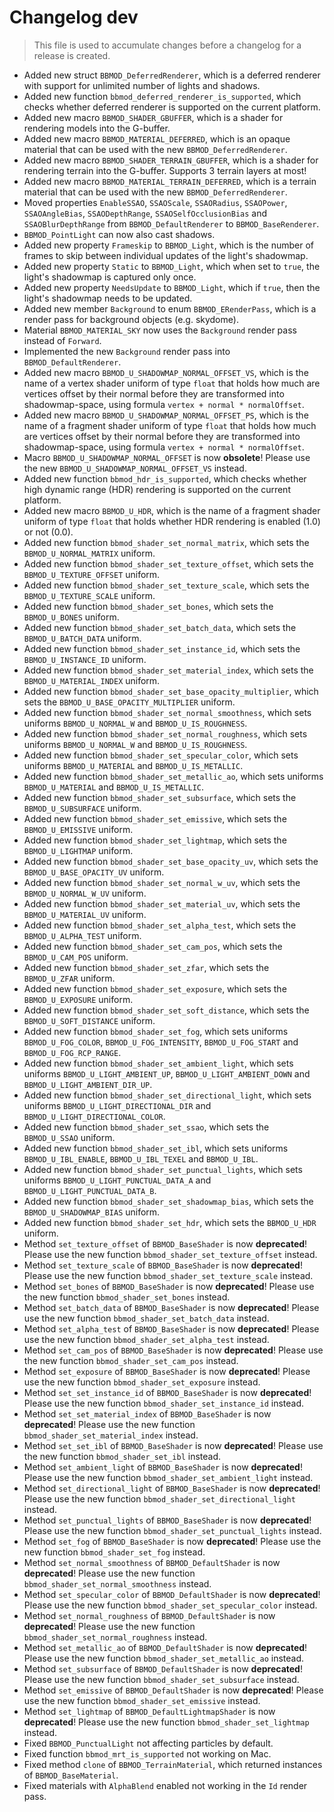 # Changelog dev
> This file is used to accumulate changes before a changelog for a release is created.

* Added new struct `BBMOD_DeferredRenderer`, which is a deferred renderer with support for unlimited number of lights and shadows.
* Added new function `bbmod_deferred_renderer_is_supported`, which checks whether deferred renderer is supported on the current platform.
* Added new macro `BBMOD_SHADER_GBUFFER`, which is a shader for rendering models into the G-buffer.
* Added new macro `BBMOD_MATERIAL_DEFERRED`, which is an opaque material that can be used with the new `BBMOD_DeferredRenderer`.
* Added new macro `BBMOD_SHADER_TERRAIN_GBUFFER`, which is a shader for rendering terrain into the G-buffer. Supports 3 terrain layers at most!
* Added new macro `BBMOD_MATERIAL_TERRAIN_DEFERRED`, which is a terrain material that can be used with the new `BBMOD_DeferredRenderer`.
* Moved properties `EnableSSAO`, `SSAOScale`, `SSAORadius`, `SSAOPower`, `SSAOAngleBias`, `SSAODepthRange`, `SSAOSelfOcclusionBias` and `SSAOBlurDepthRange` from `BBMOD_DefaultRenderer` to `BBMOD_BaseRenderer`.
* `BBMOD_PointLight` can now also cast shadows.
* Added new property `Frameskip` to `BBMOD_Light`, which is the number of frames to skip between individual updates of the light's shadowmap.
* Added new property `Static` to `BBMOD_Light`, which when set to `true`, the light's shadowmap is captured only once.
* Added new property `NeedsUpdate` to `BBMOD_Light`, which if `true`, then the light's shadowmap needs to be updated.
* Added new member `Background` to enum `BBMOD_ERenderPass`, which is a render pass for background objects (e.g. skydome).
* Material `BBMOD_MATERIAL_SKY` now uses the `Background` render pass instead of `Forward`.
* Implemented the new `Background` render pass into `BBMOD_DefaultRenderer`.
* Added new macro `BBMOD_U_SHADOWMAP_NORMAL_OFFSET_VS`, which is the name of a vertex shader uniform of type `float` that holds how much are vertices offset by their normal before they are transformed into shadowmap-space, using formula `vertex + normal * normalOffset`.
* Added new macro `BBMOD_U_SHADOWMAP_NORMAL_OFFSET_PS`, which is the name of a fragment shader uniform of type `float` that holds how much are vertices offset by their normal before they are transformed into shadowmap-space, using formula `vertex + normal * normalOffset`.
* Macro `BBMOD_U_SHADOWMAP_NORMAL_OFFSET` is now **obsolete**! Please use the new `BBMOD_U_SHADOWMAP_NORMAL_OFFSET_VS` instead.
* Added new function `bbmod_hdr_is_supported`, which checks whether high dynamic range (HDR) rendering is supported on the current platform.
* Added new macro `BBMOD_U_HDR`, which is the name of a fragment shader uniform of type `float` that holds whether HDR rendering is enabled (1.0) or not (0.0).
* Added new function `bbmod_shader_set_normal_matrix`, which sets the `BBMOD_U_NORMAL_MATRIX` uniform.
* Added new function `bbmod_shader_set_texture_offset`, which sets the `BBMOD_U_TEXTURE_OFFSET` uniform.
* Added new function `bbmod_shader_set_texture_scale`, which sets the `BBMOD_U_TEXTURE_SCALE` uniform.
* Added new function `bbmod_shader_set_bones`, which sets the `BBMOD_U_BONES` uniform.
* Added new function `bbmod_shader_set_batch_data`, which sets the `BBMOD_U_BATCH_DATA` uniform.
* Added new function `bbmod_shader_set_instance_id`, which sets the `BBMOD_U_INSTANCE_ID` uniform.
* Added new function `bbmod_shader_set_material_index`, which sets the `BBMOD_U_MATERIAL_INDEX` uniform.
* Added new function `bbmod_shader_set_base_opacity_multiplier`, which sets the `BBMOD_U_BASE_OPACITY_MULTIPLIER` uniform.
* Added new function `bbmod_shader_set_normal_smoothness`, which sets uniforms `BBMOD_U_NORMAL_W` and `BBMOD_U_IS_ROUGHNESS`.
* Added new function `bbmod_shader_set_normal_roughness`, which sets uniforms `BBMOD_U_NORMAL_W` and `BBMOD_U_IS_ROUGHNESS`.
* Added new function `bbmod_shader_set_specular_color`, which sets uniforms `BBMOD_U_MATERIAL` and `BBMOD_U_IS_METALLIC`.
* Added new function `bbmod_shader_set_metallic_ao`, which sets uniforms `BBMOD_U_MATERIAL` and `BBMOD_U_IS_METALLIC`.
* Added new function `bbmod_shader_set_subsurface`, which sets the `BBMOD_U_SUBSURFACE` uniform.
* Added new function `bbmod_shader_set_emissive`, which sets the `BBMOD_U_EMISSIVE` uniform.
* Added new function `bbmod_shader_set_lightmap`, which sets the `BBMOD_U_LIGHTMAP` uniform.
* Added new function `bbmod_shader_set_base_opacity_uv`, which sets the `BBMOD_U_BASE_OPACITY_UV` uniform.
* Added new function `bbmod_shader_set_normal_w_uv`, which sets the `BBMOD_U_NORMAL_W_UV` uniform.
* Added new function `bbmod_shader_set_material_uv`, which sets the `BBMOD_U_MATERIAL_UV` uniform.
* Added new function `bbmod_shader_set_alpha_test`, which sets the `BBMOD_U_ALPHA_TEST` uniform.
* Added new function `bbmod_shader_set_cam_pos`, which sets the `BBMOD_U_CAM_POS` uniform.
* Added new function `bbmod_shader_set_zfar`, which sets the `BBMOD_U_ZFAR` uniform.
* Added new function `bbmod_shader_set_exposure`, which sets the `BBMOD_U_EXPOSURE` uniform.
* Added new function `bbmod_shader_set_soft_distance`, which sets the `BBMOD_U_SOFT_DISTANCE` uniform.
* Added new function `bbmod_shader_set_fog`, which sets uniforms `BBMOD_U_FOG_COLOR`, `BBMOD_U_FOG_INTENSITY`, `BBMOD_U_FOG_START` and `BBMOD_U_FOG_RCP_RANGE`.
* Added new function `bbmod_shader_set_ambient_light`, which sets uniforms `BBMOD_U_LIGHT_AMBIENT_UP`, `BBMOD_U_LIGHT_AMBIENT_DOWN` and `BBMOD_U_LIGHT_AMBIENT_DIR_UP`.
* Added new function `bbmod_shader_set_directional_light`, which sets uniforms `BBMOD_U_LIGHT_DIRECTIONAL_DIR` and `BBMOD_U_LIGHT_DIRECTIONAL_COLOR`.
* Added new function `bbmod_shader_set_ssao`, which sets the `BBMOD_U_SSAO` uniform.
* Added new function `bbmod_shader_set_ibl`, which sets uniforms `BBMOD_U_IBL_ENABLE`, `BBMOD_U_IBL_TEXEL` and `BBMOD_U_IBL`.
* Added new function `bbmod_shader_set_punctual_lights`, which sets uniforms `BBMOD_U_LIGHT_PUNCTUAL_DATA_A` and `BBMOD_U_LIGHT_PUNCTUAL_DATA_B`.
* Added new function `bbmod_shader_set_shadowmap_bias`, which sets the `BBMOD_U_SHADOWMAP_BIAS` uniform.
* Added new function `bbmod_shader_set_hdr`, which sets the `BBMOD_U_HDR` uniform.
* Method `set_texture_offset` of `BBMOD_BaseShader` is now **deprecated**! Please use the new function `bbmod_shader_set_texture_offset` instead.
* Method `set_texture_scale` of `BBMOD_BaseShader` is now **deprecated**! Please use the new function `bbmod_shader_set_texture_scale` instead.
* Method `set_bones` of `BBMOD_BaseShader` is now **deprecated**! Please use the new function `bbmod_shader_set_bones` instead.
* Method `set_batch_data` of `BBMOD_BaseShader` is now **deprecated**! Please use the new function `bbmod_shader_set_batch_data` instead.
* Method `set_alpha_test` of `BBMOD_BaseShader` is now **deprecated**! Please use the new function `bbmod_shader_set_alpha_test` instead.
* Method `set_cam_pos` of `BBMOD_BaseShader` is now **deprecated**! Please use the new function `bbmod_shader_set_cam_pos` instead.
* Method `set_exposure` of `BBMOD_BaseShader` is now **deprecated**! Please use the new function `bbmod_shader_set_exposure` instead.
* Method `set_set_instance_id` of `BBMOD_BaseShader` is now **deprecated**! Please use the new function `bbmod_shader_set_instance_id` instead.
* Method `set_set_material_index` of `BBMOD_BaseShader` is now **deprecated**! Please use the new function `bbmod_shader_set_material_index` instead.
* Method `set_set_ibl` of `BBMOD_BaseShader` is now **deprecated**! Please use the new function `bbmod_shader_set_ibl` instead.
* Method `set_ambient_light` of `BBMOD_BaseShader` is now **deprecated**! Please use the new function `bbmod_shader_set_ambient_light` instead.
* Method `set_directional_light` of `BBMOD_BaseShader` is now **deprecated**! Please use the new function `bbmod_shader_set_directional_light` instead.
* Method `set_punctual_lights` of `BBMOD_BaseShader` is now **deprecated**! Please use the new function `bbmod_shader_set_punctual_lights` instead.
* Method `set_fog` of `BBMOD_BaseShader` is now **deprecated**! Please use the new function `bbmod_shader_set_fog` instead.
* Method `set_normal_smoothness` of `BBMOD_DefaultShader` is now **deprecated**! Please use the new function `bbmod_shader_set_normal_smoothness` instead.
* Method `set_specular_color` of `BBMOD_DefaultShader` is now **deprecated**! Please use the new function `bbmod_shader_set_specular_color` instead.
* Method `set_normal_roughness` of `BBMOD_DefaultShader` is now **deprecated**! Please use the new function `bbmod_shader_set_normal_roughness` instead.
* Method `set_metallic_ao` of `BBMOD_DefaultShader` is now **deprecated**! Please use the new function `bbmod_shader_set_metallic_ao` instead.
* Method `set_subsurface` of `BBMOD_DefaultShader` is now **deprecated**! Please use the new function `bbmod_shader_set_subsurface` instead.
* Method `set_emissive` of `BBMOD_DefaultShader` is now **deprecated**! Please use the new function `bbmod_shader_set_emissive` instead.
* Method `set_lightmap` of `BBMOD_DefaultLightmapShader` is now **deprecated**! Please use the new function `bbmod_shader_set_lightmap` instead.
* Fixed `BBMOD_PunctualLight` not affecting particles by default.
* Fixed function `bbmod_mrt_is_supported` not working on Mac.
* Fixed method `clone` of `BBMOD_TerrainMaterial`, which returned instances of `BBMOD_BaseMaterial`.
* Fixed materials with `AlphaBlend` enabled not working in the `Id` render pass.
